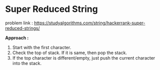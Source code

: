 # Super Reduced String

problem link : https://studyalgorithms.com/string/hackerrank-super-reduced-strings/

**Approach :**<br>

1. Start with the first character.<br>
2. Check the top of stack. If it is same, then pop the stack.<br>
3. If the top character is different/empty, just push the current character into the stack.<br>
